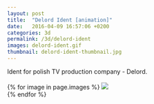 ```yaml
---
layout: post
title:  "Delord Ident [animation]"
date:   2016-04-09 16:57:06 +0200
categories: 3d
permalink: /3d/delord-ident
images: delord-ident.gif
thumbnail: delord-ident-thumbnail.jpg
---
```

Ident for polish TV production company - Delord.
<br />
<br />
{% for image in page.images %}
  <img rel="nofollow" class="image-full" src="/assets/3d/delord-ident/{{ image }}"/>
  <br />
{% endfor %}
